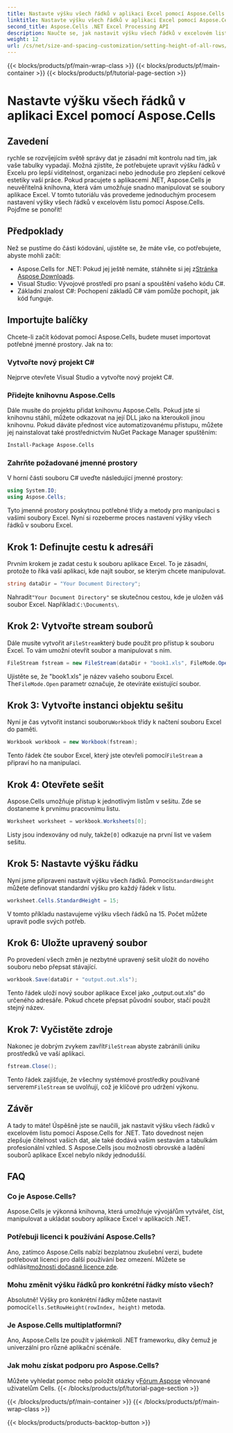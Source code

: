 ```yaml
---
title: Nastavte výšku všech řádků v aplikaci Excel pomocí Aspose.Cells
linktitle: Nastavte výšku všech řádků v aplikaci Excel pomocí Aspose.Cells
second_title: Aspose.Cells .NET Excel Processing API
description: Naučte se, jak nastavit výšku všech řádků v excelovém listu pomocí Aspose.Cells for .NET, pomocí tohoto komplexního výukového programu krok za krokem
weight: 12
url: /cs/net/size-and-spacing-customization/setting-height-of-all-rows/
---
```


{{< blocks/products/pf/main-wrap-class >}}
{{< blocks/products/pf/main-container >}}
{{< blocks/products/pf/tutorial-page-section >}}

# Nastavte výšku všech řádků v aplikaci Excel pomocí Aspose.Cells

## Zavedení
rychle se rozvíjejícím světě správy dat je zásadní mít kontrolu nad tím, jak vaše tabulky vypadají. Možná zjistíte, že potřebujete upravit výšku řádků v Excelu pro lepší viditelnost, organizaci nebo jednoduše pro zlepšení celkové estetiky vaší práce. Pokud pracujete s aplikacemi .NET, Aspose.Cells je neuvěřitelná knihovna, která vám umožňuje snadno manipulovat se soubory aplikace Excel. V tomto tutoriálu vás provedeme jednoduchým procesem nastavení výšky všech řádků v excelovém listu pomocí Aspose.Cells. Pojďme se ponořit!
## Předpoklady
Než se pustíme do části kódování, ujistěte se, že máte vše, co potřebujete, abyste mohli začít:
-  Aspose.Cells for .NET: Pokud jej ještě nemáte, stáhněte si jej z[Stránka Aspose Downloads](https://releases.aspose.com/cells/net/).
- Visual Studio: Vývojové prostředí pro psaní a spouštění vašeho kódu C#.
- Základní znalost C#: Pochopení základů C# vám pomůže pochopit, jak kód funguje.
## Importujte balíčky
Chcete-li začít kódovat pomocí Aspose.Cells, budete muset importovat potřebné jmenné prostory. Jak na to:
### Vytvořte nový projekt C#
Nejprve otevřete Visual Studio a vytvořte nový projekt C#.
### Přidejte knihovnu Aspose.Cells
Dále musíte do projektu přidat knihovnu Aspose.Cells. Pokud jste si knihovnu stáhli, můžete odkazovat na její DLL jako na kteroukoli jinou knihovnu.
Pokud dáváte přednost více automatizovanému přístupu, můžete jej nainstalovat také prostřednictvím NuGet Package Manager spuštěním:
```bash
Install-Package Aspose.Cells
```
### Zahrňte požadované jmenné prostory
V horní části souboru C# uveďte následující jmenné prostory:
```csharp
using System.IO;
using Aspose.Cells;
```
Tyto jmenné prostory poskytnou potřebné třídy a metody pro manipulaci s vašimi soubory Excel.
Nyní si rozeberme proces nastavení výšky všech řádků v souboru Excel.
## Krok 1: Definujte cestu k adresáři
Prvním krokem je zadat cestu k souboru aplikace Excel. To je zásadní, protože to říká vaší aplikaci, kde najít soubor, se kterým chcete manipulovat.
```csharp
string dataDir = "Your Document Directory";
```
 Nahradit`"Your Document Directory"` se skutečnou cestou, kde je uložen váš soubor Excel. Například:`C:\Documents\`.
## Krok 2: Vytvořte stream souborů
 Dále musíte vytvořit a`FileStream`který bude použit pro přístup k souboru Excel. To vám umožní otevřít soubor a manipulovat s ním.
```csharp
FileStream fstream = new FileStream(dataDir + "book1.xls", FileMode.Open);
```
 Ujistěte se, že "book1.xls" je název vašeho souboru Excel. The`FileMode.Open` parametr označuje, že otevíráte existující soubor.
## Krok 3: Vytvořte instanci objektu sešitu
 Nyní je čas vytvořit instanci souboru`Workbook` třídy k načtení souboru Excel do paměti.
```csharp
Workbook workbook = new Workbook(fstream);
```
 Tento řádek čte soubor Excel, který jste otevřeli pomocí`FileStream` a připraví ho na manipulaci.
## Krok 4: Otevřete sešit
Aspose.Cells umožňuje přístup k jednotlivým listům v sešitu. Zde se dostaneme k prvnímu pracovnímu listu.
```csharp
Worksheet worksheet = workbook.Worksheets[0];
```
 Listy jsou indexovány od nuly, takže`[0]` odkazuje na první list ve vašem sešitu.
## Krok 5: Nastavte výšku řádku
 Nyní jsme připraveni nastavit výšku všech řádků. Pomocí`StandardHeight` můžete definovat standardní výšku pro každý řádek v listu.
```csharp
worksheet.Cells.StandardHeight = 15;
```
V tomto příkladu nastavujeme výšku všech řádků na 15. Počet můžete upravit podle svých potřeb.
## Krok 6: Uložte upravený soubor
Po provedení všech změn je nezbytné upravený sešit uložit do nového souboru nebo přepsat stávající.
```csharp
workbook.Save(dataDir + "output.out.xls");
```
Tento řádek uloží nový soubor aplikace Excel jako „output.out.xls“ do určeného adresáře. Pokud chcete přepsat původní soubor, stačí použít stejný název.
## Krok 7: Vyčistěte zdroje
 Nakonec je dobrým zvykem zavřít`FileStream` abyste zabránili úniku prostředků ve vaší aplikaci.
```csharp
fstream.Close();
```
 Tento řádek zajišťuje, že všechny systémové prostředky používané serverem`FileStream` se uvolňují, což je klíčové pro udržení výkonu.
## Závěr
A tady to máte! Úspěšně jste se naučili, jak nastavit výšku všech řádků v excelovém listu pomocí Aspose.Cells for .NET. Tato dovednost nejen zlepšuje čitelnost vašich dat, ale také dodává vašim sestavám a tabulkám profesionální vzhled. S Aspose.Cells jsou možnosti obrovské a ladění souborů aplikace Excel nebylo nikdy jednodušší.
## FAQ
### Co je Aspose.Cells?
Aspose.Cells je výkonná knihovna, která umožňuje vývojářům vytvářet, číst, manipulovat a ukládat soubory aplikace Excel v aplikacích .NET.
### Potřebuji licenci k používání Aspose.Cells?
 Ano, zatímco Aspose.Cells nabízí bezplatnou zkušební verzi, budete potřebovat licenci pro další používání bez omezení. Můžete se odhlásit[možnosti dočasné licence zde](https://purchase.aspose.com/temporary-license/).
### Mohu změnit výšku řádků pro konkrétní řádky místo všech?
 Absolutně! Výšky pro konkrétní řádky můžete nastavit pomocí`Cells.SetRowHeight(rowIndex, height)` metoda.
### Je Aspose.Cells multiplatformní?
Ano, Aspose.Cells lze použít v jakémkoli .NET frameworku, díky čemuž je univerzální pro různé aplikační scénáře.
### Jak mohu získat podporu pro Aspose.Cells?
 Můžete vyhledat pomoc nebo položit otázky v[Fórum Aspose](https://forum.aspose.com/c/cells/9) věnované uživatelům Cells.
{{< /blocks/products/pf/tutorial-page-section >}}

{{< /blocks/products/pf/main-container >}}
{{< /blocks/products/pf/main-wrap-class >}}

{{< blocks/products/products-backtop-button >}}
